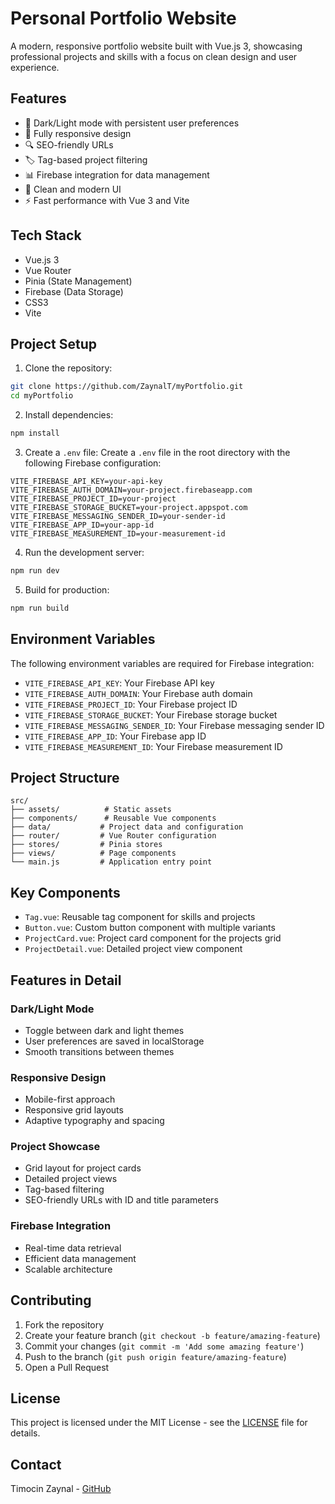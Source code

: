 # Personal Portfolio Website

A modern, responsive portfolio website built with Vue.js 3, showcasing professional projects and skills with a focus on clean design and user experience.

## Features

- 🎨 Dark/Light mode with persistent user preferences
- 📱 Fully responsive design
- 🔍 SEO-friendly URLs
- 🏷️ Tag-based project filtering
- 📊 Firebase integration for data management
- 🎯 Clean and modern UI
- ⚡ Fast performance with Vue 3 and Vite

## Tech Stack

- Vue.js 3
- Vue Router
- Pinia (State Management)
- Firebase (Data Storage)
- CSS3
- Vite

## Project Setup

1. Clone the repository:
```bash
git clone https://github.com/ZaynalT/myPortfolio.git
cd myPortfolio
```

2. Install dependencies:
```bash
npm install
```

3. Create a `.env` file:
Create a `.env` file in the root directory with the following Firebase configuration:
```env
VITE_FIREBASE_API_KEY=your-api-key
VITE_FIREBASE_AUTH_DOMAIN=your-project.firebaseapp.com
VITE_FIREBASE_PROJECT_ID=your-project
VITE_FIREBASE_STORAGE_BUCKET=your-project.appspot.com
VITE_FIREBASE_MESSAGING_SENDER_ID=your-sender-id
VITE_FIREBASE_APP_ID=your-app-id
VITE_FIREBASE_MEASUREMENT_ID=your-measurement-id
```

4. Run the development server:
```bash
npm run dev
```

5. Build for production:
```bash
npm run build
```

## Environment Variables

The following environment variables are required for Firebase integration:

- `VITE_FIREBASE_API_KEY`: Your Firebase API key
- `VITE_FIREBASE_AUTH_DOMAIN`: Your Firebase auth domain
- `VITE_FIREBASE_PROJECT_ID`: Your Firebase project ID
- `VITE_FIREBASE_STORAGE_BUCKET`: Your Firebase storage bucket
- `VITE_FIREBASE_MESSAGING_SENDER_ID`: Your Firebase messaging sender ID
- `VITE_FIREBASE_APP_ID`: Your Firebase app ID
- `VITE_FIREBASE_MEASUREMENT_ID`: Your Firebase measurement ID

## Project Structure

```
src/
├── assets/          # Static assets
├── components/      # Reusable Vue components
├── data/           # Project data and configuration
├── router/         # Vue Router configuration
├── stores/         # Pinia stores
├── views/          # Page components
└── main.js         # Application entry point
```

## Key Components

- `Tag.vue`: Reusable tag component for skills and projects
- `Button.vue`: Custom button component with multiple variants
- `ProjectCard.vue`: Project card component for the projects grid
- `ProjectDetail.vue`: Detailed project view component

## Features in Detail

### Dark/Light Mode
- Toggle between dark and light themes
- User preferences are saved in localStorage
- Smooth transitions between themes

### Responsive Design
- Mobile-first approach
- Responsive grid layouts
- Adaptive typography and spacing

### Project Showcase
- Grid layout for project cards
- Detailed project views
- Tag-based filtering
- SEO-friendly URLs with ID and title parameters

### Firebase Integration
- Real-time data retrieval
- Efficient data management
- Scalable architecture

## Contributing

1. Fork the repository
2. Create your feature branch (`git checkout -b feature/amazing-feature`)
3. Commit your changes (`git commit -m 'Add some amazing feature'`)
4. Push to the branch (`git push origin feature/amazing-feature`)
5. Open a Pull Request

## License

This project is licensed under the MIT License - see the [LICENSE](LICENSE) file for details.

## Contact

Timocin Zaynal - [GitHub](https://github.com/ZaynalT)
